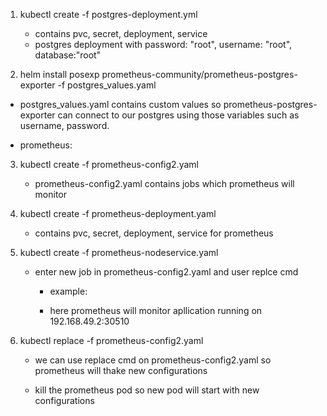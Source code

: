 1. kubectl create -f postgres-deployment.yml

    - contains pvc, secret, deployment, service
    - postgres deployment with password: "root", username: "root", database:"root"

2. helm install posexp prometheus-community/prometheus-postgres-exporter -f postgres_values.yaml

-   postgres_values.yaml contains custom values so prometheus-postgres-exporter can connect to our postgres using those variables such as username, password.

-   prometheus:

3. kubectl create -f prometheus-config2.yaml

    - prometheus-config2.yaml contains jobs which prometheus will monitor

4. kubectl create -f prometheus-deployment.yaml

    - contains pvc, secret, deployment, service for prometheus

5. kubectl create -f prometheus-nodeservice.yaml

    - enter new job in prometheus-config2.yaml and user replce cmd

        - example:

          <!--
            - job_name: 'prometheus'
              static_configs:
              - targets: ['192.168.49.2:30510']
        
               -->

        - here prometheus will monitor apllication running on 192.168.49.2:30510

6. kubectl replace -f prometheus-config2.yaml

    - we can use replace cmd on prometheus-config2.yaml so prometheus will thake new configurations

    - kill the prometheus pod so new pod will start with new configurations
